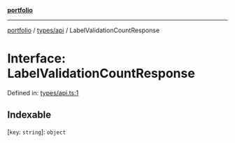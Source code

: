 [**portfolio**](../../../README.md)

***

[portfolio](../../../modules.md) / [types/api](../README.md) / LabelValidationCountResponse

# Interface: LabelValidationCountResponse

Defined in: [types/api.ts:1](https://github.com/tnorlund/Portfolio/blob/007d182aa9674d63be2401aea524002565483b36/portfolio/types/api.ts#L1)

## Indexable

\[`key`: `string`\]: `object`
